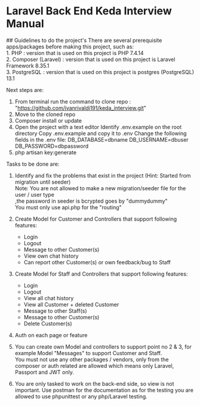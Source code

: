 <h1> Laravel Back End Keda Interview Manual</h1>
## Guidelines to do the project's
There are several prerequisite apps/packages before making this project, such as: <br>
1. PHP                  : version that is used on this project is PHP 7.4.14 <br>
2. Composer (Laravel)   : version that is used on this project is Laravel Framework 8.35.1<br>
3. PostgreSQL           : version that is used on this project is postgres (PostgreSQL) 13.1 <br>

Next steps are:
1. From terminal run the command to clone repo : "https://github.com/ivanrivaldi191/keda_interview.git"
2. Move to the cloned repo
3. Composer install or update
4. Open the project with a text editor Identify 
    .env.example on the root directory Copy .env.example and copy it to .env 
    Change the following fields in the .env 
    file:   DB_DATABASE=dbname 
            DB_USERNAME=dbuser 
            DB_PASSWORD=dbpassword
5. php artisan key:generate

Tasks to be done are:
1. Identify and fix the problems that exist in the project (Hint: Started from migration until seeder) <br>
    Note: You are not allowed to make a new migration/seeder file for the user / user type <br>
            ,the password in seeder is bcrypted goes by "dummydummy" <br>
            You must only use api.php for the "routing" <br>

2. Create Model for Customer and Controllers that support following features:
    - Login
    - Logout
    - Message to other Customer(s)
    - View own chat history
    - Can report other Customer(s) or own feedback/bug to Staff

3. Create Model for Staff and Controllers that support following features:
    - Login
    - Logout
    - View all chat history
    - View all Customer + deleted Customer
    - Message to other Staff(s)
    - Message to other Customer(s)
    - Delete Customer(s)

4. Auth on each page or feature

5. You can create own Model and controllers to support point no 2 & 3, for example Model "Messages" to support Customer and Staff. <br>
    You must not use any other packages / vendors, only from the composer or auth related are allowed which means only Laravel, Passport and JWT only.

6. You are only tasked to work on the back-end side, so view is not important. Use postman for the documentation as for the testing you are    
    allowed to use phpunittest or any php/Laravel testing.